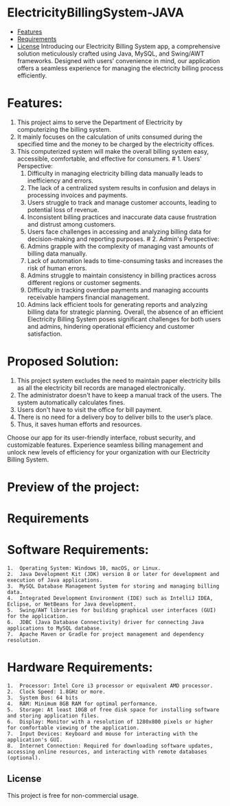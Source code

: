 # ElectricityBillingSystem-JAVA

- [Features](#features)
- [Requirements](#Requirements)
- [License](#license)
Introducing our Electricity Billing System app, a comprehensive solution meticulously crafted using Java, MySQL, and Swing/AWT frameworks. Designed with users’ convenience in mind, our application offers a seamless experience for managing the electricity billing process efficiently. 
# Features:
  1.	This project aims to serve the Department of Electricity by computerizing the billing system.
  2.	It mainly focuses on the calculation of units consumed during the specified time and the money to be charged by the electricity offices.
  3.	This computerized system will make the overall billing system easy, accessible, comfortable, and effective for consumers.
	# 1. Users' Perspective:
 	 	1.	Difficulty in managing electricity billing data manually leads to inefficiency and errors.
  	 	2.	The lack of a centralized system results in confusion and delays in processing invoices and payments.
 		3.	Users struggle to track and manage customer accounts, leading to potential loss of revenue.
 		4.	Inconsistent billing practices and inaccurate data cause frustration and distrust among customers.
  		5.	Users face challenges in accessing and analyzing billing data for decision-making and reporting purposes.
	# 2. Admin's Perspective:
  		1.	Admins grapple with the complexity of managing vast amounts of billing data manually.
  		2.	Lack of automation leads to time-consuming tasks and increases the risk of human errors.
  		3.	Admins struggle to maintain consistency in billing practices across different regions or customer segments.
  		4.	Difficulty in tracking overdue payments and managing accounts receivable hampers financial management.
  		5.	Admins lack efficient tools for generating reports and analyzing billing data for strategic planning.
	Overall, the absence of an efficient Electricity Billing System poses significant challenges for both users and admins, hindering operational efficiency and customer satisfaction.
# Proposed Solution:
  1.	This project system excludes the need to maintain paper electricity bills as all the electricity bill records are managed electronically.
  2.	The administrator doesn't have to keep a manual track of the users. The system automatically calculates fines.
  3.	Users don't have to visit the office for bill payment.
  4.	There is no need for a delivery boy to deliver bills to the user’s place.
  5.	Thus, it saves human efforts and resources.

Choose our app for its user-friendly interface, robust security, and customizable features. Experience seamless billing management and unlock new levels of efficiency for your organization with our Electricity Billing System.

# Preview  of the project:

# Requirements
  # Software Requirements:
    1.	Operating System: Windows 10, macOS, or Linux.
    2.	Java Development Kit (JDK) version 8 or later for development and execution of Java applications.
    3.	MySQL Database Management System for storing and managing billing data.
    4.	Integrated Development Environment (IDE) such as IntelliJ IDEA, Eclipse, or NetBeans for Java development.
    5.	Swing/AWT libraries for building graphical user interfaces (GUI) for the application.
    6.	JDBC (Java Database Connectivity) driver for connecting Java applications to MySQL database.
    7.	Apache Maven or Gradle for project management and dependency resolution.
  # Hardware Requirements:
    1.	Processor: Intel Core i3 processor or equivalent AMD processor.
    2.	Clock Speed: 1.8GHz or more.
    3.	System Bus: 64 bits
    4.	RAM: Minimum 8GB RAM for optimal performance.
    5.	Storage: At least 10GB of free disk space for installing software and storing application files.
    6.	Display: Monitor with a resolution of 1280x800 pixels or higher for comfortable viewing of the application.
    7.	Input Devices: Keyboard and mouse for interacting with the application's GUI.
    8.	Internet Connection: Required for downloading software updates, accessing online resources, and interacting with remote databases (optional).
## License

This project is free for non-commercial usage.

